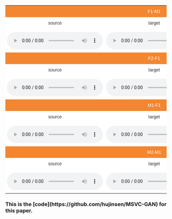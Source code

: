 

<div>

<style type="text/css">
.tg  {border-collapse:collapse;border-spacing:0;border-color:#aaa;width: auto}
.tg td{font-family:Arial, sans-serif;font-size:14px;padding:10px 5px;border-style:solid;border-width:0px;overflow:hidden;word-break:normal;border-color:#aaa;color:#333;background-color:#fff;}
.tg th{font-family:Arial, sans-serif;font-size:14px;font-weight:normal;padding:10px 5px;border-style:solid;border-width:0px;overflow:hidden;word-break:normal;border-color:#aaa;color:#fff;background-color:#f38630;}
.tg .tg-s6z2{text-align:center}
</style>

<table class="tg">
  <tr>
    <th class="tg-s6z2" colspan="3">F1-M1</th>
  </tr>
  <tr>
    <td class="tg-s6z2">source</td>
    <td class="tg-s6z2">target</td>
    <td class="tg-s6z2">converted</td>
  </tr>
  <tr>
    <td class="tg-s6z2">
    <audio controls="controls">
<source type="audio/wav" src="assets/f1-m1/爱上你的悲剧-f1.wav"></source>
    </td>
    <td class="tg-s6z2">
    <audio controls="controls">
<source type="audio/wav" src="assets/f1-m1/冲动的惩罚-m1.wav"></source>
    </td>
    <td class="tg-s6z2">
    <audio controls="controls">
<source type="audio/wav" src="assets/f1-m1/爱上你的悲剧-f1-m1.wav"></source>
    </td>
  </tr>
 


<tr>
    <th class="tg-s6z2" colspan="3">F2-F1</th>
  </tr>
  <tr>
    <td class="tg-s6z2">source</td>
    <td class="tg-s6z2">target</td>
    <td class="tg-s6z2">converted</td>
  </tr>
  <tr>
    <td class="tg-s6z2">
    <audio controls="controls">
<source type="audio/wav" src="assets/f2-f1/昨夜星辰f2.wav"></source>
    </td>
    <td class="tg-s6z2">
    <audio controls="controls">
<source type="audio/wav" src="assets/f2-f1/给电影人的情书.wav"></source>
    </td>
    <td class="tg-s6z2">
    <audio controls="controls">
<source type="audio/wav" src="assets/f2-f1/昨夜星辰f2-f1.wav"></source>
    </td>
  </tr>



 <tr>
    <th class="tg-s6z2" colspan="3">M1-F1</th>
  </tr>
  <tr>
    <td class="tg-s6z2">source</td>
    <td class="tg-s6z2">target</td>
    <td class="tg-s6z2">converted</td>
  </tr>
  <tr>
    <td class="tg-s6z2">
    <audio controls="controls">
<source type="audio/wav" src="assets/m1-f1/敖包相会-m1.wav"></source>
    </td>
    <td class="tg-s6z2">
    <audio controls="controls">
<source type="audio/wav" src="assets/m1-f1/春风吻上我的脸-f1.wav"></source>
    </td>
    <td class="tg-s6z2">
    <audio controls="controls">
<source type="audio/wav" src="assets/m1-f1/敖包相会-m1-f1.wav"></source>
    </td>
  </tr>




<tr>
    <th class="tg-s6z2" colspan="3">M2-M1</th>
  </tr>
  <tr>
    <td class="tg-s6z2">source</td>
    <td class="tg-s6z2">target</td>
    <td class="tg-s6z2">converted</td>
  </tr>
  <tr>
    <td class="tg-s6z2">
    <audio controls="controls">
<source type="audio/wav" src="assets/m2-m1/今天-m2.wav"></source>
    </td>
    <td class="tg-s6z2">
    <audio controls="controls">
<source type="audio/wav" src="assets/m2-m1/2002年的第一场雪-m1.wav"></source>
    </td>
    <td class="tg-s6z2">
    <audio controls="controls">
<source type="audio/wav" src="assets/m2-m1/今天-m2-m1.wav"></source>
    </td>
  </tr>
 


</table>

<h3>This is the [code](https://github.com/hujinsen/MSVC-GAN) for this paper.</h3>
</div>



